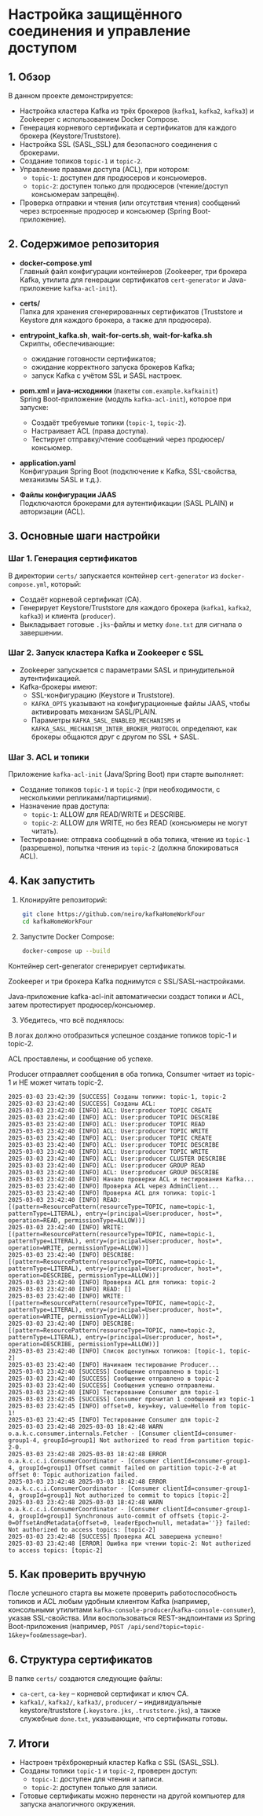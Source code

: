 # Настройка защищённого соединения и управление доступом

## 1. Обзор

В данном проекте демонстрируется:

- Настройка кластера Kafka из трёх брокеров (`kafka1`, `kafka2`, `kafka3`) и Zookeeper с использованием Docker Compose.
- Генерация корневого сертификата и сертификатов для каждого брокера (Keystore/Truststore).
- Настройка SSL (SASL_SSL) для безопасного соединения с брокерами.
- Создание топиков `topic-1` и `topic-2`.
- Управление правами доступа (ACL), при котором:
  - `topic-1`: доступен для продюсеров и консьюмеров.
  - `topic-2`: доступен только для продюсеров (чтение/доступ консьюмерам запрещён).
- Проверка отправки и чтения (или отсутствия чтения) сообщений через встроенные продюсер и консьюмер (Spring Boot-приложение).

## 2. Содержимое репозитория

- **docker-compose.yml**  
  Главный файл конфигурации контейнеров (Zookeeper, три брокера Kafka, утилита для генерации сертификатов `cert-generator` и Java-приложение `kafka-acl-init`).

- **certs/**  
  Папка для хранения сгенерированных сертификатов (Truststore и Keystore для каждого брокера, а также для продюсера).

- **entrypoint_kafka.sh**, **wait-for-certs.sh**, **wait-for-kafka.sh**  
  Скрипты, обеспечивающие:
  - ожидание готовности сертификатов;
  - ожидание корректного запуска брокеров Kafka;
  - запуск Kafka с учётом SSL и SASL настроек.

- **pom.xml** и **java-исходники** (пакеты `com.example.kafkainit`)  
  Spring Boot-приложение (модуль `kafka-acl-init`), которое при запуске:
  - Создаёт требуемые топики (`topic-1`, `topic-2`).
  - Настраивает ACL (права доступа).
  - Тестирует отправку/чтение сообщений через продюсер/консьюмер.

- **application.yaml**  
  Конфигурация Spring Boot (подключение к Kafka, SSL-свойства, механизмы SASL и т.д.).

- **Файлы конфигурации JAAS**  
  Подключаются брокерами для аутентификации (SASL PLAIN) и авторизации (ACL).

## 3. Основные шаги настройки

### Шаг 1. Генерация сертификатов

В директории `certs/` запускается контейнер `cert-generator` из `docker-compose.yml`, который:

- Создаёт корневой сертификат (CA).
- Генерирует Keystore/Truststore для каждого брокера (`kafka1`, `kafka2`, `kafka3`) и клиента (`producer`).
- Выкладывает готовые `.jks`-файлы и метку `done.txt` для сигнала о завершении.

### Шаг 2. Запуск кластера Kafka и Zookeeper с SSL

- Zookeeper запускается с параметрами SASL и принудительной аутентификацией.
- Kafka-брокеры имеют:
  - SSL-конфигурацию (Keystore и Truststore).
  - `KAFKA_OPTS` указывают на конфигурационные файлы JAAS, чтобы активировать механизм SASL/PLAIN.
  - Параметры `KAFKA_SASL_ENABLED_MECHANISMS` и `KAFKA_SASL_MECHANISM_INTER_BROKER_PROTOCOL` определяют, как брокеры общаются друг с другом по SSL + SASL.

### Шаг 3. ACL и топики

Приложение `kafka-acl-init` (Java/Spring Boot) при старте выполняет:

- Создание топиков `topic-1` и `topic-2` (при необходимости, с несколькими репликами/партициями).
- Назначение прав доступа:
  - `topic-1`: ALLOW для READ/WRITE и DESCRIBE.
  - `topic-2`: ALLOW для WRITE, но без READ (консьюмеры не могут читать).
- Тестирование: отправка сообщений в оба топика, чтение из `topic-1` (разрешено), попытка чтения из `topic-2` (должна блокироваться ACL).

## 4. Как запустить

1. Клонируйте репозиторий:

```bash
    git clone https://github.com/neiro/kafkaHomeWorkFour
    cd kafkaHomeWorkFour
```
2. Запустите Docker Compose:

```bash
    docker-compose up --build
```

Контейнер cert-generator сгенерирует сертификаты.

Zookeeper и три брокера Kafka поднимутся с SSL/SASL-настройками.

Java-приложение kafka-acl-init автоматически создаст топики и ACL, затем протестирует продюсер/консьюмер.

3. Убедитесь, что всё поднялось:

В логах должно отобразиться успешное создание топиков topic-1 и topic-2.

ACL проставлены, и сообщение об успехе.

Producer отправляет сообщения в оба топика, Consumer читает из topic-1 и НЕ может читать topic-2.
```log
2025-03-03 23:42:39 [SUCCESS] Созданы топики: topic-1, topic-2
2025-03-03 23:42:40 [SUCCESS] Созданы ACL:
2025-03-03 23:42:40 [INFO] ACL: User:producer TOPIC CREATE
2025-03-03 23:42:40 [INFO] ACL: User:producer TOPIC DESCRIBE
2025-03-03 23:42:40 [INFO] ACL: User:producer TOPIC READ
2025-03-03 23:42:40 [INFO] ACL: User:producer TOPIC WRITE
2025-03-03 23:42:40 [INFO] ACL: User:producer TOPIC CREATE
2025-03-03 23:42:40 [INFO] ACL: User:producer TOPIC DESCRIBE
2025-03-03 23:42:40 [INFO] ACL: User:producer TOPIC WRITE
2025-03-03 23:42:40 [INFO] ACL: User:producer CLUSTER DESCRIBE
2025-03-03 23:42:40 [INFO] ACL: User:producer GROUP READ
2025-03-03 23:42:40 [INFO] ACL: User:producer GROUP DESCRIBE
2025-03-03 23:42:40 [INFO] Начало проверки ACL и тестирования Kafka...
2025-03-03 23:42:40 [INFO] Проверка ACL через AdminClient...
2025-03-03 23:42:40 [INFO] Проверка ACL для топика: topic-1
2025-03-03 23:42:40 [INFO] READ: [(pattern=ResourcePattern(resourceType=TOPIC, name=topic-1, patternType=LITERAL), entry=(principal=User:producer, host=*, operation=READ, permissionType=ALLOW))]
2025-03-03 23:42:40 [INFO] WRITE: [(pattern=ResourcePattern(resourceType=TOPIC, name=topic-1, patternType=LITERAL), entry=(principal=User:producer, host=*, operation=WRITE, permissionType=ALLOW))]
2025-03-03 23:42:40 [INFO] DESCRIBE: [(pattern=ResourcePattern(resourceType=TOPIC, name=topic-1, patternType=LITERAL), entry=(principal=User:producer, host=*, operation=DESCRIBE, permissionType=ALLOW))]
2025-03-03 23:42:40 [INFO] Проверка ACL для топика: topic-2
2025-03-03 23:42:40 [INFO] READ: []
2025-03-03 23:42:40 [INFO] WRITE: [(pattern=ResourcePattern(resourceType=TOPIC, name=topic-2, patternType=LITERAL), entry=(principal=User:producer, host=*, operation=WRITE, permissionType=ALLOW))]
2025-03-03 23:42:40 [INFO] DESCRIBE: [(pattern=ResourcePattern(resourceType=TOPIC, name=topic-2, patternType=LITERAL), entry=(principal=User:producer, host=*, operation=DESCRIBE, permissionType=ALLOW))]
2025-03-03 23:42:40 [INFO] Список доступных топиков: [topic-1, topic-2]
2025-03-03 23:42:40 [INFO] Начинаем тестирование Producer...
2025-03-03 23:42:40 [SUCCESS] Сообщение отправлено в topic-1
2025-03-03 23:42:40 [SUCCESS] Сообщение отправлено в topic-2
2025-03-03 23:42:40 [SUCCESS] Сообщения успешно отправлены.
2025-03-03 23:42:40 [INFO] Тестирование Consumer для topic-1
2025-03-03 23:42:45 [SUCCESS] Consumer прочитал 1 сообщений из topic-1
2025-03-03 23:42:45 [INFO] offset=0, key=key, value=Hello from topic-1!
2025-03-03 23:42:45 [INFO] Тестирование Consumer для topic-2
2025-03-03 23:42:48 2025-03-03 18:42:48 WARN  o.a.k.c.consumer.internals.Fetcher - [Consumer clientId=consumer-group1-4, groupId=group1] Not authorized to read from partition topic-2-0.
2025-03-03 23:42:48 2025-03-03 18:42:48 ERROR o.a.k.c.c.i.ConsumerCoordinator - [Consumer clientId=consumer-group1-4, groupId=group1] Offset commit failed on partition topic-2-0 at offset 0: Topic authorization failed.
2025-03-03 23:42:48 2025-03-03 18:42:48 ERROR o.a.k.c.c.i.ConsumerCoordinator - [Consumer clientId=consumer-group1-4, groupId=group1] Not authorized to commit to topics [topic-2]
2025-03-03 23:42:48 2025-03-03 18:42:48 WARN  o.a.k.c.c.i.ConsumerCoordinator - [Consumer clientId=consumer-group1-4, groupId=group1] Synchronous auto-commit of offsets {topic-2-0=OffsetAndMetadata{offset=0, leaderEpoch=null, metadata=''}} failed: Not authorized to access topics: [topic-2]
2025-03-03 23:42:48 [SUCCESS] Проверка ACL завершена успешно!
2025-03-03 23:42:48 [ERROR] Ошибка при чтении topic-2: Not authorized to access topics: [topic-2]
```

   ## 5. Как проверить вручную

После успешного старта вы можете проверить работоспособность топиков и ACL любым удобным клиентом Kafka (например, консольными утилитами `kafka-console-producer`/`kafka-console-consumer`), указав SSL-свойства. Или воспользоваться REST-эндпоинтами из Spring Boot-приложения (например, `POST /api/send?topic=topic-1&key=foo&message=bar`).

## 6. Структура сертификатов

В папке `certs/` создаются следующие файлы:

- `ca-cert`, `ca-key` – корневой сертификат и ключ CA.
- `kafka1/`, `kafka2/`, `kafka3/`, `producer/` – индивидуальные keystore/truststore (`.keystore.jks`, `.truststore.jks`), а также служебные `done.txt`, указывающие, что сертификаты готовы.

## 7. Итоги

- Настроен трёхброкерный кластер Kafka с SSL (SASL_SSL).
- Созданы топики `topic-1` и `topic-2`, проверен доступ:
  - `topic-1`: доступен для чтения и записи.
  - `topic-2`: доступен только для записи.
- Готовые сертификаты можно перенести на другой компьютер для запуска аналогичного окружения.
